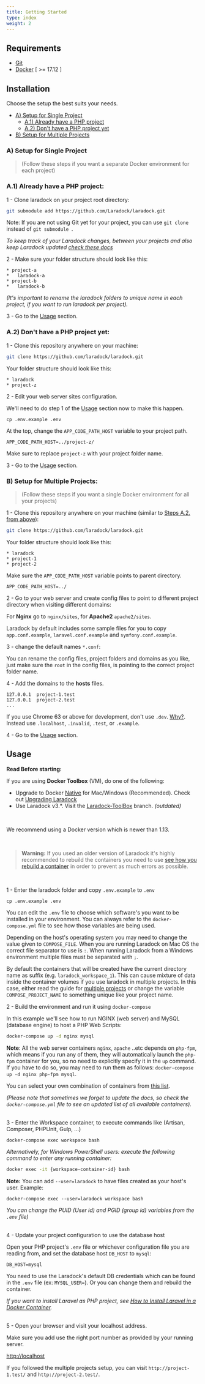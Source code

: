 ```yaml
---
title: Getting Started
type: index
weight: 2
---
```


## Requirements

- [Git](https://git-scm.com/downloads)
- [Docker](https://www.docker.com/products/docker/) [ >= 17.12 ]




## Installation

Choose the setup the best suits your needs.

- [A) Setup for Single Project](#A)
	- [A.1) Already have a PHP project](#A1)
 	- [A.2) Don't have a PHP project yet](#A2)
- [B) Setup for Multiple Projects](#B)


<a name="A"></a>
### A) Setup for Single Project
> (Follow these steps if you want a separate Docker environment for each project)


<a name="A1"></a>
### A.1) Already have a PHP project:

1 - Clone laradock on your project root directory:

```bash
git submodule add https://github.com/Laradock/laradock.git
```

Note: If you are not using Git yet for your project, you can use `git clone` instead of `git submodule `.

*To keep track of your Laradock changes, between your projects and also keep Laradock updated [check these docs](/documentation/#track-your-laradock-changes)*


2 - Make sure your folder structure should look like this:

```
* project-a
*   laradock-a
* project-b
*   laradock-b
```

*(It's important to rename the laradock folders to unique name in each project, if you want to run laradock per project).*

3 - Go to the [Usage](#Usage) section.

<a name="A2"></a>
### A.2) Don't have a PHP project yet:

1 - Clone this repository anywhere on your machine:

```bash
git clone https://github.com/laradock/laradock.git
```

Your folder structure should look like this:

```
* laradock
* project-z
```

2 - Edit your web server sites configuration.

We'll need to do step 1 of the [Usage](#Usage) section now to make this happen.

```
cp .env.example .env
```

At the top, change the `APP_CODE_PATH_HOST` variable to your project path.

```
APP_CODE_PATH_HOST=../project-z/
```

Make sure to replace `project-z` with your project folder name.

3 - Go to the [Usage](#Usage) section.


<a name="B"></a>
### B) Setup for Multiple Projects:
> (Follow these steps if you want a single Docker environment for all your projects)

1 - Clone this repository anywhere on your machine (similar to [Steps A.2. from above](#A2)):

```bash
git clone https://github.com/laradock/laradock.git
```

Your folder structure should look like this:

```
* laradock
* project-1
* project-2
```

Make sure the `APP_CODE_PATH_HOST` variable points to parent directory.

```
APP_CODE_PATH_HOST=../
```

2 - Go to your web server and create config files to point to different project directory when visiting different domains:

For **Nginx** go to `nginx/sites`, for **Apache2** `apache2/sites`. 

Laradock by default includes some sample files for you to copy `app.conf.example`, `laravel.conf.example` and `symfony.conf.example`.

3 - change the default names `*.conf`:

You can rename the config files, project folders and domains as you like, just make sure the `root` in the config files, is pointing to the correct project folder name.

4 - Add the domains to the **hosts** files.

```
127.0.0.1  project-1.test
127.0.0.1  project-2.test
...
```

If you use Chrome 63 or above for development, don't use `.dev`. [Why?](https://laravel-news.com/chrome-63-now-forces-dev-domains-https). Instead use `.localhost`, `.invalid`, `.test`, or `.example`.

4 - Go to the [Usage](#Usage) section.







<a name="Usage"></a>
## Usage

**Read Before starting:**

If you are using **Docker Toolbox** (VM), do one of the following:

- Upgrade to Docker [Native](https://www.docker.com/products/docker) for Mac/Windows (Recommended). Check out [Upgrading Laradock](/documentation/#upgrading-laradock)
- Use Laradock v3.\*. Visit the [Laradock-ToolBox](https://github.com/laradock/laradock/tree/LaraDock-ToolBox) branch. *(outdated)*

<br>

We recommend using a Docker version which is newer than 1.13. 

<br>

>**Warning:** If you used an older version of Laradock it's highly recommended to rebuild the containers you need to use [see how you rebuild a container](/documentation/#Build-Re-build-Containers) in order to prevent as much errors as possible.

<br>

1 - Enter the laradock folder and copy `.env.example` to `.env`

```shell
cp .env.example .env
```

You can edit the `.env` file to choose which software's you want to be installed in your environment. You can always refer to the `docker-compose.yml` file to see how those variables are being used.

Depending on the host's operating system you may need to change the value given to `COMPOSE_FILE`. When you are running Laradock on Mac OS the correct file separator to use is `:`. When running Laradock from a Windows environment multiple files must be separated with `;`.

By default the containers that will be created have the current directory name as suffix (e.g. `laradock_workspace_1`). This can cause mixture of data inside the container volumes if you use laradock in multiple projects. In this case, either read the guide for [multiple projects](#B) or change the variable `COMPOSE_PROJECT_NAME` to something unique like your project name.

2 - Build the environment and run it using `docker-compose`

In this example we'll see how to run NGINX (web server) and MySQL (database engine) to host a PHP Web Scripts:

```bash
docker-compose up -d nginx mysql
```

**Note**: All the web server containers `nginx`, `apache` ..etc depends on `php-fpm`, which means if you run any of them, they will automatically launch the `php-fpm` container for you, so no need to explicitly specify it in the `up` command. If you have to do so, you may need to run them as follows: `docker-compose up -d nginx php-fpm mysql`.


You can select your own combination of containers from [this list](https://laradock.io/introduction/#supported-software-docker-images).

*(Please note that sometimes we forget to update the docs, so check the `docker-compose.yml` file to see an updated list of all available containers).*


<br>
3 - Enter the Workspace container, to execute commands like (Artisan, Composer, PHPUnit, Gulp, ...)

```bash
docker-compose exec workspace bash
```

*Alternatively, for Windows PowerShell users: execute the following command to enter any running container:*

```bash
docker exec -it {workspace-container-id} bash
```

**Note:** You can add `--user=laradock` to have files created as your host's user. Example: 

```shell
docker-compose exec --user=laradock workspace bash
```

*You can change the PUID (User id) and PGID (group id) variables from the `.env` file)*

<br>
4 - Update your project configuration to use the database host

Open your PHP project's `.env` file or whichever configuration file you are reading from, and set the database host `DB_HOST` to `mysql`:

```env
DB_HOST=mysql
```

You need to use the Laradock's default DB credentials which can be found in the `.env` file (ex: `MYSQL_USER=`). 
Or you can change them and rebuild the container.  

*If you want to install Laravel as PHP project, see [How to Install Laravel in a Docker Container](#Install-Laravel).*

<br>
5 - Open your browser and visit your localhost address. 

Make sure you add use the right port number as provided by your running server.

[http://localhost](http://localhost)

If you followed the multiple projects setup, you can visit `http://project-1.test/` and `http://project-2.test/`.



 
